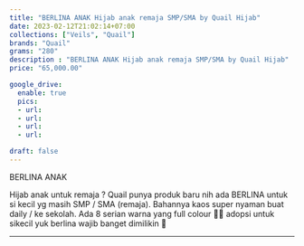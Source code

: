 ```yaml
---
title: "BERLINA ANAK Hijab anak remaja SMP/SMA by Quail Hijab"
date: 2023-02-12T21:02:14+07:00
collections: ["Veils", "Quail"]
brands: "Quail"
grams: "280"
description : "BERLINA ANAK Hijab anak remaja SMP/SMA by Quail Hijab"
price: "65,000.00"

google_drive:
  enable: true
  pics:
  - url: 
  - url: 
  - url: 
  - url: 

draft: false
---
```


BERLINA ANAK 

Hijab anak untuk remaja ? Quail punya produk baru nih ada BERLINA untuk si kecil yg masih SMP / SMA (remaja). Bahannya kaos super nyaman buat daily / ke sekolah. Ada 8 serian warna yang full colour 🫶🏻 adopsi untuk sikecil yuk berlina wajib banget dimilikin 🤗

---    
 

